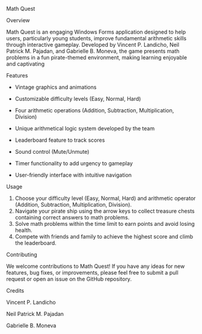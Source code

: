 Math Quest

Overview

Math Quest is an engaging Windows Forms application designed to help users, particularly young students, improve fundamental arithmetic skills through interactive gameplay. Developed by Vincent P. Landicho, Neil Patrick M. Pajadan, and Gabrielle B. Moneva, the game presents math problems in a fun pirate-themed environment, making learning enjoyable and captivating

Features

* Vintage graphics and animations

* Customizable difficulty levels (Easy, Normal, Hard)

* Four arithmetic operations (Addition, Subtraction, Multiplication, Division)

* Unique arithmetical logic system developed by the team

* Leaderboard feature to track scores

* Sound control (Mute/Unmute)

* Timer functionality to add urgency to gameplay

* User-friendly interface with intuitive navigation

Usage

1. Choose your difficulty level (Easy, Normal, Hard) and arithmetic operator (Addition, Subtraction, Multiplication, Division).
2. Navigate your pirate ship using the arrow keys to collect treasure chests containing correct answers to math problems.
3. Solve math problems within the time limit to earn points and avoid losing health.
4. Compete with friends and family to achieve the highest score and climb the leaderboard.

Contributing

We welcome contributions to Math Quest! If you have any ideas for new features, bug fixes, or improvements, please feel free to submit a pull request or open an issue on the GitHub repository.

Credits

Vincent P. Landicho

Neil Patrick M. Pajadan

Gabrielle B. Moneva
